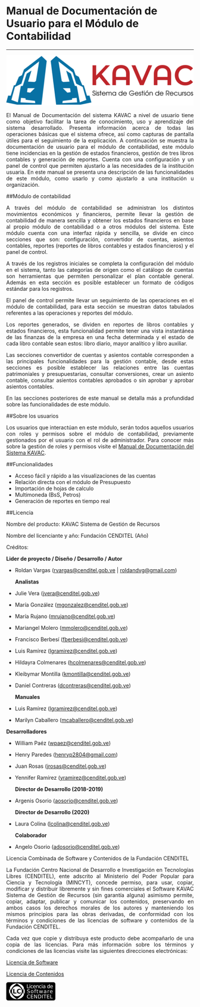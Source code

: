 # Manual de Documentación de Usuario para el Módulo de Contabilidad
*******************************************************************
<div style="text-align: justify;">

![Screenshot](img/logokavac.png#imagen)

El Manual de Documentación del sistema KAVAC a nivel de usuario tiene como objetivo facilitar la tarea de conocimiento, uso y aprendizaje del sistema desarrollado. Presenta información acerca de todas las operaciones básicas que el sistema ofrece, así como capturas de pantalla útiles para el seguimiento de la explicación. A continuación se muestra la documentación de usuario para el módulo de contabilidad, este módulo tiene incidencias en la gestión de estados financieros, gestión de tres libros contables y generación de reportes. Cuenta con una configuración y un panel de control que permiten ajustarlo a las necesidades de la institución usuaria. En este manual se presenta una descripción de las funcionalidades de este módulo, como usarlo y como ajustarlo a una institución u organización.


##Módulo de contabilidad

A través del módulo de contabilidad se administran los distintos movimientos económicos y financieros, permite llevar la gestión de contabilidad de manera sencilla y obtener los estados financieros en base al propio módulo de contabilidad o a otros módulos del sistema. Este módulo cuenta con una interfaz rápida y sencilla, se divide en cinco secciones que son: configuración, convertidor de cuentas, asientos contables, reportes (reportes de libros contables y estados financieros) y el panel de control.

A través de los registros iniciales se completa la configuración del módulo en el sistema, tanto las categorías de origen como el catálogo de cuentas son herramientas que permiten personalizar el plan contable general. Además en esta sección es posible establecer un formato de códigos estándar para los registros.

El panel de control permite llevar un seguimiento de las operaciones en el módulo de contabilidad, para esta sección se muestran datos tabulados referentes a las operaciones y reportes del módulo.

Los reportes generados, se dividen en reportes de libros contables y estados financieros, esta funcionalidad permite tener una vista instantánea de las finanzas de la empresa en una fecha determinada y el estado de cada libro contable sean estos: libro diario, mayor analítico y libro auxiliar.

Las secciones convertidor de cuentas y asientos contable corresponden a las principales funcionalidades para la gestión contable, desde estas secciones es posible establecer las relaciones entre las cuentas patrimoniales y presupuestarias, consultar conversiones, crear un asiento contable, consultar asientos contables aprobados o sin aprobar y aprobar asientos contables.

En las secciones posteriores de este manual se detalla más a profundidad sobre las funcionalidades de este módulo.

##Sobre los usuarios


Los usuarios que interactúan en este módulo, serán todos aquellos usuarios con roles y permisos sobre el módulo de contabilidad, previamente gestionados por el usuario con el rol de administrador. Para conocer más sobre la gestión de roles y permisos visite el [Manual de Documentación del Sistema KAVAC](http://192.168.12.180/manual/base/).

##Funcionalidades

- Acceso fácil y rápido a las visualizaciones de las cuentas
- Relación directa con el módulo de Presupuesto
- Importación de hojas de calculo
- Multimoneda (BsS, Petros)
- Generación de reportes en tiempo real

##Licencia

Nombre del producto: KAVAC Sistema de Gestión de Recursos

   Nombre del licenciante y año: Fundación CENDITEL (Año)

   Créditos: 
   
   **Lider de proyecto / Diseño / Desarrollo / Autor**

- Roldan Vargas (rvargas@cenditel.gob.ve | roldandvg@gmail.com)

   **Analistas**

- Julie Vera (jvera@cenditel.gob.ve)
- María González (mgonzalez@cenditel.gob.ve)
- María Rujano (mrujano@cenditel.gob.ve)
- Mariangel Molero (mmolero@cenditel.gob.ve)
- Francisco Berbesí (fberbesi@cenditel.gob.ve)
- Luis Ramírez (lgramirez@cenditel.gob.ve)
- Hildayra Colmenares (hcolmenares@cenditel.gob.ve)
- Kleibymar Montilla (kmontilla@cenditel.gob.ve)
- Daniel Contreras (dcontreras@cenditel.gob.ve)

   **Manuales**

- Luis Ramírez (lgramirez@cenditel.gob.ve)
- Marilyn Caballero (mcaballero@cenditel.gob.ve)

 **Desarrolladores**

- William Paéz (wpaez@cenditel.gob.ve)
- Henry Paredes (henryp2804@gmail.com)
- Juan Rosas (jrosas@cenditel.gob.ve)
- Yennifer Ramírez (yramirez@cenditel.gob.ve)

   **Director de Desarrollo (2018-2019)**

- Argenis Osorio (aosorio@cenditel.gob.ve)
   
   **Director de Desarrollo (2020)**
   
- Laura Colina (lcolina@cenditel.gob.ve)

   **Colaborador**

- Angelo Osorio (adosorio@cenditel.gob.ve)


Licencia Combinada de Software y Contenidos de la Fundación CENDITEL   


La Fundación Centro Nacional de Desarrollo e Investigación en Tecnologías Libres (CENDITEL), ente adscrito al Ministerio del Poder Popular para  Ciencia y Tecnología (MINCYT), concede permiso, para usar, copiar, modificar y distribuir libremente y sin fines comerciales el Software KAVAC Sistema de Gestión de Recursos (sin garantía alguna) asimismo permite, copiar, adaptar, publicar y comunicar los contenidos, preservando en ambos casos los derechos morales de los autores y manteniendo los mismos principios para las obras derivadas, de conformidad con los términos y condiciones de las licencias de software y contenidos de la Fundación CENDITEL.


Cada vez que copie y distribuya este producto debe acompañarlo de una copia de las licencias. Para más información sobre los términos y condiciones de las licencias visite las siguientes direcciones electrónicas:  


[Licencia de Software]( http://conocimientolibre.cenditel.gob.ve/licencia-de-software-v-1-3/)

[Licencia de Contenidos]( http://conocimientolibre.cenditel.gob.ve/licencias/)

![Screenshot](img/licencia.png)


</div>




